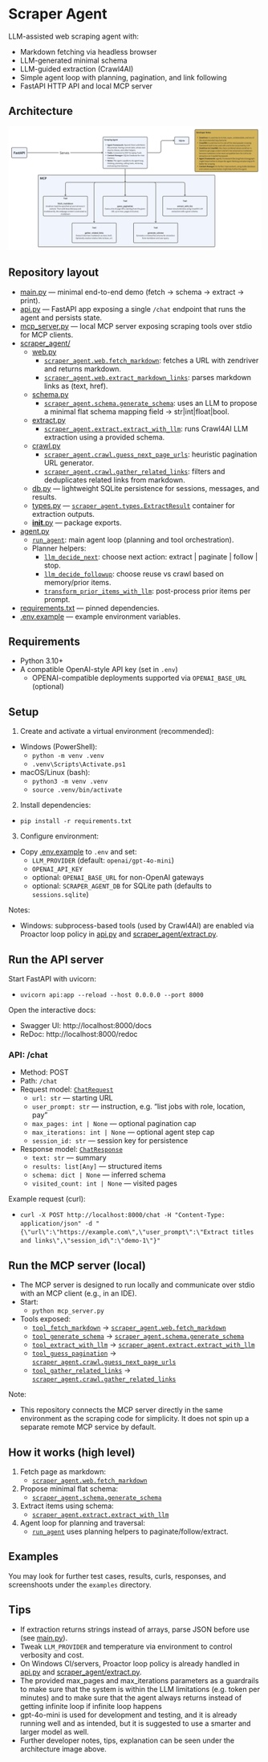 # Scraper Agent

LLM-assisted web scraping agent with:
- Markdown fetching via headless browser
- LLM-generated minimal schema
- LLM-guided extraction (Crawl4AI)
- Simple agent loop with planning, pagination, and link following
- FastAPI HTTP API and local MCP server

## Architecture
![Architecture](./examples/architecture.png)

## Repository layout

- [main.py](main.py) — minimal end-to-end demo (fetch → schema → extract → print).
- [api.py](api.py) — FastAPI app exposing a single `/chat` endpoint that runs the agent and persists state.
- [mcp_server.py](mcp_server.py) — local MCP server exposing scraping tools over stdio for MCP clients.
- [scraper_agent/](scraper_agent)
  - [web.py](scraper_agent/web.py)
    - [`scraper_agent.web.fetch_markdown`](scraper_agent/web.py): fetches a URL with zendriver and returns markdown.
    - [`scraper_agent.web.extract_markdown_links`](scraper_agent/web.py): parses markdown links as (text, href).
  - [schema.py](scraper_agent/schema.py)
    - [`scraper_agent.schema.generate_schema`](scraper_agent/schema.py): uses an LLM to propose a minimal flat schema mapping field -> str|int|float|bool.
  - [extract.py](scraper_agent/extract.py)
    - [`scraper_agent.extract.extract_with_llm`](scraper_agent/extract.py): runs Crawl4AI LLM extraction using a provided schema.
  - [crawl.py](scraper_agent/crawl.py)
    - [`scraper_agent.crawl.guess_next_page_urls`](scraper_agent/crawl.py): heuristic pagination URL generator.
    - [`scraper_agent.crawl.gather_related_links`](scraper_agent/crawl.py): filters and deduplicates related links from markdown.
  - [db.py](scraper_agent/db.py) — lightweight SQLite persistence for sessions, messages, and results.
  - [types.py](scraper_agent/types.py) — [`scraper_agent.types.ExtractResult`](scraper_agent/types.py) container for extraction outputs.
  - [__init__.py](scraper_agent/__init__.py) — package exports.
- [agent.py](agent.py)
  - [`run_agent`](agent.py): main agent loop (planning and tool orchestration).
  - Planner helpers:
    - [`llm_decide_next`](agent.py): choose next action: extract | paginate | follow | stop.
    - [`llm_decide_followup`](agent.py): choose reuse vs crawl based on memory/prior items.
    - [`transform_prior_items_with_llm`](agent.py): post-process prior items per prompt.
- [requirements.txt](requirements.txt) — pinned dependencies.
- [.env.example](.env.example) — example environment variables.

## Requirements

- Python 3.10+
- A compatible OpenAI-style API key (set in `.env`)
  - OPENAI-compatible deployments supported via `OPENAI_BASE_URL` (optional)

## Setup

1) Create and activate a virtual environment (recommended):
- Windows (PowerShell):
  - `python -m venv .venv`
  - `.venv\Scripts\Activate.ps1`
- macOS/Linux (bash):
  - `python3 -m venv .venv`
  - `source .venv/bin/activate`

2) Install dependencies:
- `pip install -r requirements.txt`

3) Configure environment:
- Copy [.env.example](.env.example) to `.env` and set:
  - `LLM_PROVIDER` (default: `openai/gpt-4o-mini`)
  - `OPENAI_API_KEY`
  - optional: `OPENAI_BASE_URL` for non-OpenAI gateways
  - optional: `SCRAPER_AGENT_DB` for SQLite path (defaults to `sessions.sqlite`)

Notes:
- Windows: subprocess-based tools (used by Crawl4AI) are enabled via Proactor loop policy in [api.py](api.py) and [scraper_agent/extract.py](scraper_agent/extract.py).

## Run the API server

Start FastAPI with uvicorn:
- `uvicorn api:app --reload --host 0.0.0.0 --port 8000`

Open the interactive docs:
- Swagger UI: http://localhost:8000/docs
- ReDoc: http://localhost:8000/redoc

### API: /chat

- Method: POST
- Path: `/chat`
- Request model: [`ChatRequest`](api.py)
  - `url: str` — starting URL
  - `user_prompt: str` — instruction, e.g. “list jobs with role, location, pay”
  - `max_pages: int | None` — optional pagination cap
  - `max_iterations: int | None` — optional agent step cap
  - `session_id: str` — session key for persistence
- Response model: [`ChatResponse`](api.py)
  - `text: str` — summary
  - `results: list[Any]` — structured items
  - `schema: dict | None` — inferred schema
  - `visited_count: int | None` — visited pages

Example request (curl):
- `curl -X POST http://localhost:8000/chat -H "Content-Type: application/json" -d "{\"url\":\"https://example.com\",\"user_prompt\":\"Extract titles and links\",\"session_id\":\"demo-1\"}"`

## Run the MCP server (local)

- The MCP server is designed to run locally and communicate over stdio with an MCP client (e.g., in an IDE).
- Start:
  - `python mcp_server.py`
- Tools exposed:
  - [`tool_fetch_markdown`](mcp_server.py) → [`scraper_agent.web.fetch_markdown`](scraper_agent/web.py)
  - [`tool_generate_schema`](mcp_server.py) → [`scraper_agent.schema.generate_schema`](scraper_agent/schema.py)
  - [`tool_extract_with_llm`](mcp_server.py) → [`scraper_agent.extract.extract_with_llm`](scraper_agent/extract.py)
  - [`tool_guess_pagination`](mcp_server.py) → [`scraper_agent.crawl.guess_next_page_urls`](scraper_agent/crawl.py)
  - [`tool_gather_related_links`](mcp_server.py) → [`scraper_agent.crawl.gather_related_links`](scraper_agent/crawl.py)

Note:
- This repository connects the MCP server directly in the same environment as the scraping code for simplicity. It does not spin up a separate remote MCP service by default.

## How it works (high level)

1) Fetch page as markdown:
   - [`scraper_agent.web.fetch_markdown`](scraper_agent/web.py)
2) Propose minimal flat schema:
   - [`scraper_agent.schema.generate_schema`](scraper_agent/schema.py)
3) Extract items using schema:
   - [`scraper_agent.extract.extract_with_llm`](scraper_agent/extract.py)
4) Agent loop for planning and traversal:
   - [`run_agent`](agent.py) uses planning helpers to paginate/follow/extract.

## Examples

You may look for further test cases, results, curls, responses, and screenshoots under the `examples` directory.

## Tips

- If extraction returns strings instead of arrays, parse JSON before use (see [main.py](main.py)).
- Tweak `LLM_PROVIDER` and temperature via environment to control verbosity and cost.
- On Windows CI/servers, Proactor loop policy is already handled in [api.py](api.py) and [scraper_agent/extract.py](scraper_agent/extract.py).
- The provided max_pages and max_iterations parameters as a guardrails to make sure that the system is within the LLM limitations (e.g. token per minutes) and to make sure that the agent always returns instead of getting infinite loop if infinite loop happens
- gpt-4o-mini is used for development and testing, and it is already running well and as intended, but it is suggested to use a smarter and larger model as well.
- Further developer notes, tips, explanation can be seen under the architecture image above.